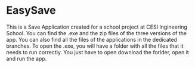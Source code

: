 # EasySave
This is a Save Application created for a school project at CESI Ingineering School.
You can find the .exe and the zip files of the three versions of the app. You can also find all the files of the applications in the dedicated branches.
To open the .exe, you will have a folder with all the files that it needs to run correctly. You just have to open download the forlder, open it and run the app.
